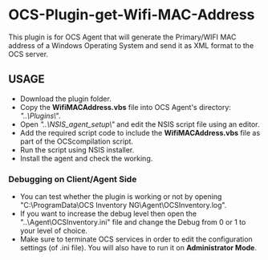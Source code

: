 # OCS-Plugin-get-Wifi-MAC-Address
This plugin is for OCS Agent that will generate the Primary/WIFI MAC address of a Windows Operating System and send it as XML format to the OCS server.

## USAGE

- Download the plugin folder.
- Copy the __WifiMACAddress.vbs__ file into OCS Agent's directory: *"..\Plugins\\"*.
- Open *"..\NSIS_agent_setup\\"* and edit the NSIS script file using an editor.
- Add the required script code to include the __WifiMACAddress.vbs__ file as part of the OCScompilation script.
- Run the script using NSIS installer.
- Install the agent and check the working.

### Debugging on Client/Agent Side

- You can test whether the plugin is working or not by opening "C:\ProgramData\OCS Inventory NG\Agent\OCSInventory.log".
- If you want to increase the debug level then open the "..\Agent\OCSInventory.ini" file and change the Debug from 0 or 1 to your level of choice.
- Make sure to terminate OCS services in order to edit the configuration settings (of .ini file). You will also have to run it on __Administrator Mode__.
